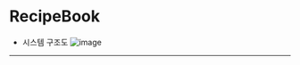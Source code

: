 # RecipeBook

* 시스템 구조도
![image](https://github.com/buchonseoul/RecipeBook/assets/73854927/6a8b4591-cb4a-4b56-858b-d6a46f0948de)


 --- 
